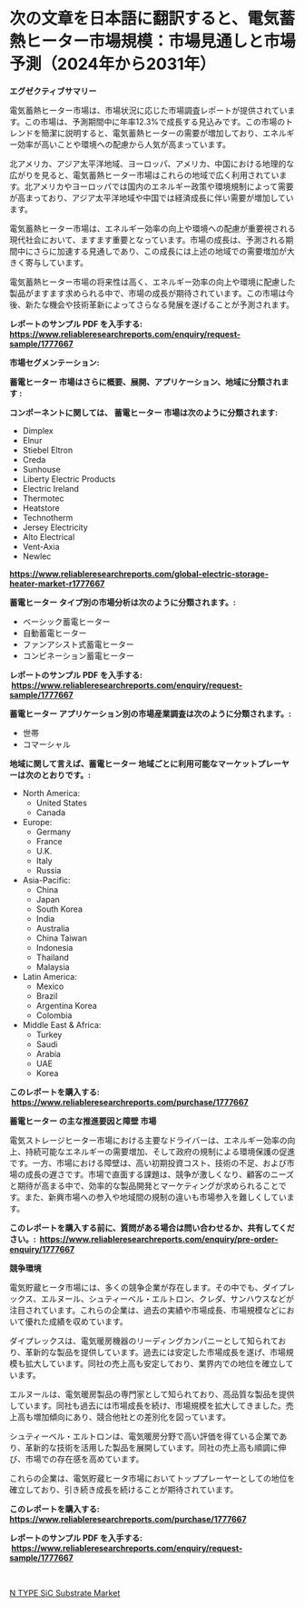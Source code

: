 <p><h1>次の文章を日本語に翻訳すると、電気蓄熱ヒーター市場規模：市場見通しと市場予測（2024年から2031年）</h1></p><p><strong>エグゼクティブサマリー</strong></p>
<p><p>電気蓄熱ヒーター市場は、市場状況に応じた市場調査レポートが提供されています。この市場は、予測期間中に年率12.3%で成長する見込みです。この市場のトレンドを簡潔に説明すると、電気蓄熱ヒーターの需要が増加しており、エネルギー効率が高いことや環境への配慮から人気が高まっています。</p><p>北アメリカ、アジア太平洋地域、ヨーロッパ、アメリカ、中国における地理的な広がりを見ると、電気蓄熱ヒーター市場はこれらの地域で広く利用されています。北アメリカやヨーロッパでは国内のエネルギー政策や環境規制によって需要が高まっており、アジア太平洋地域や中国では経済成長に伴い需要が増加しています。</p><p>電気蓄熱ヒーター市場は、エネルギー効率の向上や環境への配慮が重要視される現代社会において、ますます重要となっています。市場の成長は、予測される期間中にさらに加速する見通しであり、この成長には上述の地域での需要増加が大きく寄与しています。</p><p>電気蓄熱ヒーター市場の将来性は高く、エネルギー効率の向上や環境に配慮した製品がますます求められる中で、市場の成長が期待されています。この市場は今後、新たな機会や技術革新によってさらなる発展を遂げることが予測されます。</p></p>
<p><strong>レポートのサンプル PDF を入手する: <a href="https://www.reliableresearchreports.com/enquiry/request-sample/1777667">https://www.reliableresearchreports.com/enquiry/request-sample/1777667</a></strong></p>
<p><strong>市場セグメンテーション:</strong></p>
<p><strong> 蓄電ヒーター 市場はさらに概要、展開、アプリケーション、地域に分類されます :</strong></p>
<p><strong>コンポーネントに関しては、 蓄電ヒーター 市場は次のように分類されます: &nbsp;</strong></p>
<p><ul><li>Dimplex</li><li>Elnur</li><li>Stiebel Eltron</li><li>Creda</li><li>Sunhouse</li><li>Liberty Electric Products</li><li>Electric Ireland</li><li>Thermotec</li><li>Heatstore</li><li>Technotherm</li><li>Jersey Electricity</li><li>Alto Electrical</li><li>Vent-Axia</li><li>Newlec</li></ul></p>
<p><strong><a href="https://www.reliableresearchreports.com/global-electric-storage-heater-market-r1777667">https://www.reliableresearchreports.com/global-electric-storage-heater-market-r1777667</a></strong></p>
<p><strong> 蓄電ヒーター タイプ別の市場分析は次のように分類されます。:</strong></p>
<p><ul><li>ベーシック蓄電ヒーター</li><li>自動蓄電ヒーター</li><li>ファンアシスト式蓄電ヒーター</li><li>コンビネーション蓄電ヒーター</li></ul></p>
<p><strong>レポートのサンプル PDF を入手する: &nbsp;<a href="https://www.reliableresearchreports.com/enquiry/request-sample/1777667">https://www.reliableresearchreports.com/enquiry/request-sample/1777667</a></strong></p>
<p><strong> 蓄電ヒーター アプリケーション別の市場産業調査は次のように分類されます。:</strong></p>
<p><ul><li>世帯</li><li>コマーシャル</li></ul></p>
<p><strong>地域に関して言えば、蓄電ヒーター 地域ごとに利用可能なマーケットプレーヤーは次のとおりです。:</strong></p>
<p><ul>
    <li>
        North America:
        <ul>
            <li>United States</li>
            <li>Canada</li>
        </ul>
    </li>
    <li>
        Europe:
        <ul>
            <li>Germany</li>
            <li>France</li>
            <li>U.K.</li>
            <li>Italy</li>
            <li>Russia</li>
        </ul>
    </li>
    <li>
        Asia-Pacific:
        <ul>
            <li>China</li>
            <li>Japan</li>
            <li>South Korea</li>
            <li>India</li>
            <li>Australia</li>
            <li>China Taiwan</li>
            <li>Indonesia</li>
            <li>Thailand</li>
            <li>Malaysia</li>
        </ul>
    </li>
    <li>
        Latin America:
        <ul>
            <li>Mexico</li>
            <li>Brazil</li>
            <li>Argentina Korea</li>
            <li>Colombia</li>
        </ul>
    </li>
    <li>
        Middle East & Africa:
        <ul>
            <li>Turkey</li>
            <li>Saudi</li>
            <li>Arabia</li>
            <li>UAE</li>
            <li>Korea</li>
        </ul>
    </li>
    </ul></p>
<p><strong>このレポートを購入する: &nbsp;<a href="https://www.reliableresearchreports.com/purchase/1777667">https://www.reliableresearchreports.com/purchase/1777667</a></strong></p>
<p><strong>蓄電ヒーター の主な推進要因と障壁 市場</strong></p>
<p><p>電気ストレージヒーター市場における主要なドライバーは、エネルギー効率の向上、持続可能なエネルギーの需要増加、そして政府の規制による環境保護の促進です。一方、市場における障壁は、高い初期投資コスト、技術の不足、および市場の成長の遅さです。市場で直面する課題は、競争が激しくなり、顧客のニーズと期待が高まる中で、効率的な製品開発とマーケティングが求められることです。また、新興市場への参入や地域間の規制の違いも市場参入を難しくしています。</p></p>
<p><strong>このレポートを購入する前に、質問がある場合は問い合わせるか、共有してください。:&nbsp; <a href="https://www.reliableresearchreports.com/enquiry/pre-order-enquiry/1777667">https://www.reliableresearchreports.com/enquiry/pre-order-enquiry/1777667</a></strong></p>
<p><strong>競争環境</strong></p>
<p><p>電気貯蔵ヒータ市場には、多くの競争企業が存在します。その中でも、ダイプレックス、エルヌール、シュティーベル・エルトロン、クレダ、サンハウスなどが注目されています。これらの企業は、過去の実績や市場成長、市場規模などにおいて優れた成績を収めています。</p><p>ダイプレックスは、電気暖房機器のリーディングカンパニーとして知られており、革新的な製品を提供しています。過去には安定した市場成長を遂げ、市場規模も拡大しています。同社の売上高も安定しており、業界内での地位を確立しています。</p><p>エルヌールは、電気暖房製品の専門家として知られており、高品質な製品を提供しています。同社も過去には市場成長を続け、市場規模を拡大してきました。売上高も増加傾向にあり、競合他社との差別化を図っています。</p><p>シュティーベル・エルトロンは、電気暖房分野で高い評価を得ている企業であり、革新的な技術を活用した製品を展開しています。同社の売上高も順調に伸び、市場での存在感を高めています。</p><p>これらの企業は、電気貯蔵ヒータ市場においてトッププレーヤーとしての地位を確立しており、引き続き成長を続けることが期待されています。</p></p>
<p><strong>このレポートを購入する: &nbsp; <a href="https://www.reliableresearchreports.com/purchase/1777667">https://www.reliableresearchreports.com/purchase/1777667</a></strong></p>
<p><strong>レポートのサンプル PDF を入手する: &nbsp;<a href="https://www.reliableresearchreports.com/enquiry/request-sample/1777667">https://www.reliableresearchreports.com/enquiry/request-sample/1777667</a></strong><strong></strong></p>
<p>&nbsp;</p>
<p><p><a href="https://noble-drawer-34c.notion.site/N-TYPE-SiC-Substrate-Market-Exploring-Market-Share-Market-Trends-and-Future-Growth-18382af0d70a49efb9a27325b24fb5c8">N TYPE SiC Substrate Market</a></p></p>